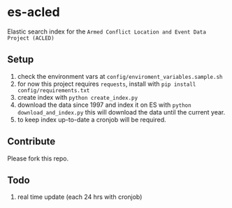 # es-acled
Elastic search index for the `Armed Conflict Location and Event Data Project (ACLED)`

## Setup
1. check the environment vars at `config/enviroment_variables.sample.sh`
2. for now this project requires `requests`, install with `pip install config/requirements.txt`
3. create index with `python create_index.py`
4. download the data since 1997 and index it on ES with `python download_and_index.py` this will download the data until the current year.
5. to keep index up-to-date a cronjob will be required.

## Contribute
Please fork this repo.

## Todo
1. real time update (each 24 hrs with cronjob)